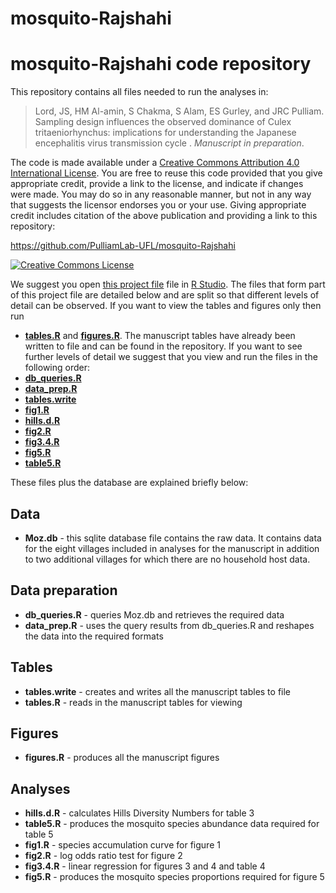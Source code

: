 mosquito-Rajshahi
=================

# <span xmlns:dct="http://purl.org/dc/terms/" property="dct:title">mosquito-Rajshahi code repository</span>

This repository contains all files needed to run the analyses in:

> <span xmlns:cc="http://creativecommons.org/ns#" property="cc:attributionName">Lord, JS, HM Al-amin, S Chakma, S Alam, ES Gurley, and JRC Pulliam. Sampling design influences the observed dominance of Culex tritaeniorhynchus: implications for understanding the Japanese encephalitis virus transmission cycle . *Manuscript in preparation*.

The code is made available under a <a rel="license" href="http://creativecommons.org/licenses/by/4.0/">Creative Commons Attribution 4.0 International License</a>. You are free to reuse this code provided that you give appropriate credit, provide a link to the license, and indicate if changes were made. You may do so in any reasonable manner, but not in any way that suggests the licensor endorses you or your use. Giving appropriate credit includes citation of the above publication and providing a link to this repository:

<a xmlns:dct="http://purl.org/dc/terms/" href="https://github.com/PulliamLab-UFL/mosquito-Rajshahi" rel="dct:source">https://github.com/PulliamLab-UFL/mosquito-Rajshahi</a>

<a rel="license" href="http://creativecommons.org/licenses/by/4.0/"><img alt="Creative Commons License" style="border-width:0" src="https://i.creativecommons.org/l/by/4.0/88x31.png" /></a><br />

We suggest you open [this project file](mosquito-Rajshahi.Rproj) file in [R Studio](rstudio.org). The files that form part of this project file are detailed below and are split so that different levels of detail can be observed. If you want to view the tables and figures only then run 
- [**tables.R**](tables.R) and  [**figures.R**](figures.R). The manuscript tables have already been written to file and can be found in the repository. If you want to see further levels of detail we suggest that you view and run the files in the following order:
- [**db_queries.R**](db_queries.R)
- [**data_prep.R**](data_prep.R) 
- [**tables.write**](tables.write.R)
- [**fig1.R**](fig1.R)
- [**hills.d.R**](hills.d.R)
- [**fig2.R**](fig2.R)
- [**fig3.4.R**](fig3.4.R)
- [**fig5.R**](fig5.R)
- [**table5.R**](table5.R)

These files plus the database are explained briefly below:

## Data
- **Moz.db** - this sqlite database file contains the raw data. It contains data for the eight villages included in analyses for the manuscript in addition to two additional villages for which there are no household host data.

## Data preparation
- **db_queries.R** - queries Moz.db and retrieves the required data
- **data_prep.R** - uses the query results from db_queries.R and reshapes the data into the required formats

## Tables
- **tables.write** - creates and writes all the manuscript tables to file
- **tables.R** -  reads in the manuscript tables for viewing

## Figures
- **figures.R** - produces all the manuscript figures

## Analyses
- **hills.d.R** - calculates Hills Diversity Numbers for table 3
- **table5.R** - produces the mosquito species abundance data required for table 5
- **fig1.R** - species accumulation curve for figure 1
- **fig2.R** - log odds ratio test for figure 2
- **fig3.4.R** - linear regression for figures 3 and 4 and table 4
- **fig5.R** - produces the mosquito species proportions required for figure 5
